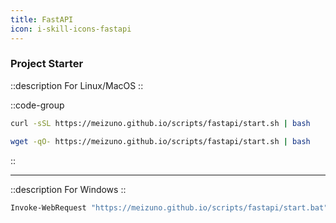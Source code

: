 ```yaml
---
title: FastAPI
icon: i-skill-icons-fastapi
---
```


### Project Starter

::description
For Linux/MacOS
::

::code-group
```bash [curl]
curl -sSL https://meizuno.github.io/scripts/fastapi/start.sh | bash
```

```bash [wget]
wget -qO- https://meizuno.github.io/scripts/fastapi/start.sh | bash
```
::

---

::description
For Windows
::

```bash [powershell]
Invoke-WebRequest "https://meizuno.github.io/scripts/fastapi/start.bat" -OutFile "$env:TEMP\start.bat"; cmd.exe /c "$env:TEMP\start.bat"
```
